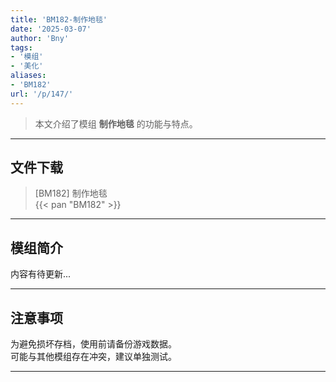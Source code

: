 ```yaml
---
title: 'BM182-制作地毯'
date: '2025-03-07'
author: 'Bny'
tags:
- '模组'
- '美化'
aliases:
- 'BM182'
url: '/p/147/'
---
```


> 本文介绍了模组 **制作地毯** 的功能与特点。

---

## 文件下载

> [BM182] 制作地毯  
{{< pan "BM182" >}}  

---

## 模组简介

>  
内容有待更新...  

---

## 注意事项

>  
为避免损坏存档，使用前请备份游戏数据。  
可能与其他模组存在冲突，建议单独测试。  

---


